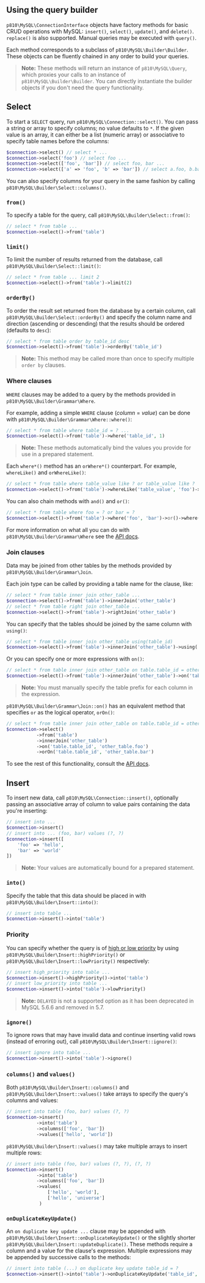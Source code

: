 ## Using the query builder
`p810\MySQL\ConnectionInterface` objects have factory methods for basic CRUD operations with MySQL: `insert()`, `select()`, `update()`, and `delete()`. `replace()` is also supported. Manual queries may be executed with `query()`.

Each method corresponds to a subclass of `p810\MySQL\Builder\Builder`. These objects can be fluently chained in any order to build your queries.

> **Note:** These methods will return an instance of `p810\MySQL\Query`, which proxies your calls to an instance of `p810\MySQL\Builder\Builder`. You can directly instantiate the builder objects if you don't need the query functionality.

## Select
To start a `SELECT` query, run `p810\MySQL\Connection::select()`. You can pass a string or array to specify columns; no value defaults to `*`. If the given value is an array, it can either be a list (numeric array) or associative to specify table names before the columns:

```php
$connection->select() // select * ...
$connection->select('foo') // select foo ...
$connection->select(['foo', 'bar']) // select foo, bar ...
$connection->select(['a' => 'foo', 'b' => 'bar']) // select a.foo, b.bar ...
```

You can also specify columns for your query in the same fashion by calling `p810\MySQL\Builder\Select::columns()`.

### `from()`
To specify a table for the query, call `p810\MySQL\Builder\Select::from()`:

```php
// select * from table ...
$connection->select()->from('table')
```

### `limit()`
To limit the number of results returned from the database, call `p810\MySQL\Builder\Select::limit()`:

```php
// select * from table ... limit 2
$connection->select()->from('table')->limit(2)
```

### `orderBy()`
To order the result set returned from the database by a certain column, call `p810\MySQL\Builder\Select::orderBy()` and specify the column name and direction (ascending or descending) that the results should be ordered (defaults to `desc`):

```php
// select * from table order by table_id desc
$connection->select()->from('table')->orderBy('table_id')
```

> **Note:** This method may be called more than once to specify multiple `order by` clauses.

### Where clauses
`WHERE` clauses may be added to a query by the methods provided in `p810\MySQL\Builder\Grammar\Where`.

For example, adding a simple `WHERE` clause (*column* = *value*) can be done with `p810\MySQL\Builder\Grammar\Where::where()`:

```php
// select * from table where table_id = ? ...
$connection->select()->from('table')->where('table_id', 1)
```

> **Note:** These methods automatically bind the values you provide for use in a prepared statement.

Each `where*()` method has an `orWhere*()` counterpart. For example, `whereLike()` and `orWhereLike()`:

```php
// select * from table where table_value like ? or table_value like ?
$connection->select()->from('table')->whereLike('table_value', 'foo')->orWhereLike('table_value', 'bar')
```

You can also chain methods with `and()` and `or()`:

```php
// select * from table where foo = ? or bar = ?
$connection->select()->from('table')->where('foo', 'bar')->or()->where('bar', 'foo')
```

For more information on what all you can do with `p810\MySQL\Builder\Grammar\Where` see the [API docs](#).

### Join clauses
Data may be joined from other tables by the methods provided by `p810\MySQL\Builder\Grammar\Join`.

Each join type can be called by providing a table name for the clause, like:

```php
// select * from table inner join other_table ...
$connection->select()->from('table')->innerJoin('other_table')
// select * from table right join other_table ...
$connection->select()->from('table')->rightJoin('other_table')
```

You can specify that the tables should be joined by the same column with `using()`:

```php
// select * from table inner join other_table using(table_id)
$connection->select()->from('table')->innerJoin('other_table')->using('table_id')
```

Or you can specify one or more expressions with `on()`:

```php
// select * from table inner join other_table on table.table_id = other_table.foo
$connection->select()->from('table')->innerJoin('other_table')->on('table.table_id', 'other_table.foo')
```

> **Note:** You must manually specify the table prefix for each column in the expression.

`p810\MySQL\Builder\Grammar\Join::on()` has an equivalent method that specifies `or` as the logical operator, `orOn()`:

```php
// select * from table inner join other_table on table.table_id = other_table.foo or table.table_id = other_table.bar
$connection->select()
           ->from('table')
           ->innerJoin('other_table')
           ->on('table.table_id', 'other_table.foo')
           ->orOn('table.table_id', 'other_table.bar')
```

To see the rest of this functionality, consult the [API docs](#).

## Insert
To insert new data, call `p810\MySQL\Connection::insert()`, optionally passing an associative array of column to value pairs containing the data you're inserting:

```php
// insert into ...
$connection->insert()
// insert into ... (foo, bar) values (?, ?)
$connection->insert([
    'foo' => 'hello',
    'bar' => 'world'
])
```

> **Note:** Your values are automatically bound for a prepared statement.

### `into()`
Specify the table that this data should be placed in with `p810\MySQL\Builder\Insert::into()`:

```php
// insert into table ...
$connection->insert()->into('table')
```

### Priority
You can specify whether the query is of [high or low priority](https://stackoverflow.com/questions/3234972/what-are-the-advantages-of-update-low-priority-and-insert-delayed-into) by using `p810\MySQL\Builder\Insert::highPriority()` or `p810\MySQL\Builder\Insert::lowPriority()` respectively:

```php
// insert high_priority into table ...
$connection->insert()->highPriority()->into('table')
// insert low_priority into table ...
$connection->insert()->into('table')->lowPriority()
```

> **Note:** `DELAYED` is not a supported option as it has been deprecated in MySQL 5.6.6 and removed in 5.7.

### `ignore()`
To ignore rows that may have invalid data and continue inserting valid rows (instead of erroring out), call `p810\MySQL\Builder\Insert::ignore()`:

```php
// insert ignore into table ...
$connection->insert()->into('table')->ignore()
```

### `columns()` and `values()`
Both `p810\MySQL\Builder\Insert::columns()` and `p810\MySQL\Builder\Insert::values()` take arrays to specify the query's columns and values:

```php
// insert into table (foo, bar) values (?, ?)
$connection->insert()
           ->into('table')
           ->columns(['foo', 'bar'])
           ->values(['hello', 'world'])
```

`p810\MySQL\Builder\Insert::values()` may take multiple arrays to insert multiple rows:

```php
// insert into table (foo, bar) values (?, ?), (?, ?)
$connection->insert()
           ->into('table')
           ->columns(['foo', 'bar'])
           ->values(
               ['hello', 'world'],
               ['hello', 'universe']
            )
```

### `onDuplicateKeyUpdate()`
An `on duplicate key update ...` clause may be appended with `p810\MySQL\Builder\Insert::onDuplicateKeyUpdate()` or the slightly shorter `p810\MySQL\Builder\Insert::updateDuplicate()`. These methods require a column and a value for the clause's expression. Multiple expressions may be appended by successive calls to the methods:

```php
// insert into table (...) on duplicate key update table_id = ?
$connection->insert()->into('table')->onDuplicateKeyUpdate('table_id', 'blah')
```